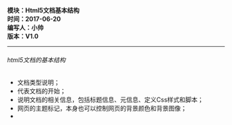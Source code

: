 <!doctype html>
<html>
	<header>
		<title>html5文档基本结构</title>
		<meta charset="utf-8"></meta>
	</header>
	<body>
		<div>
			<strong>
				模块：Html5文档基本结构</br>
				时间：2017-06-20</br>
				编写人：小帅</br>
				版本：V1.0
			</strong>
		</div>
		<hr>
		<div>
		<h6>html5文档的基本结构</h6>
		<ul>
			<li><!DocType> 文档类型说明； </li>
			<li><Html\></Html\> 代表文档的开始；</li>
			<li><header\></header\>说明文档的相关信息，包括标题信息、元信息、定义Css样式和脚本； </li>
			<li><body\></body\> 网页的主题标记，本身也可以控制网页的背景颜色和背景图像；  </li>
			<li><!-- --\>页面注释标记;</li>
		</ul>
		</div>
	</body>
	<hr>
</html>
 
  
 
  

